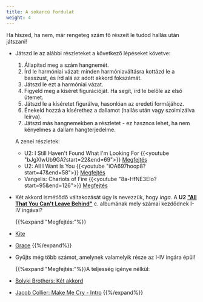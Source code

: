 ```yaml
---
title: A sokarcú fordulat
weight: 4
---
```


Ha hiszed, ha nem, már rengeteg szám fő részeit le tudod hallás után játszani!

* Játszd le az alábbi részleteket a következő lépéseket követve:
  1. Állapítsd meg a szám hangnemét.
  1. Írd le harmóniai vázat: minden harmóniaváltásra kottázd le a basszust, és írd alá az adott akkord fokszámát.
  1. Játszd le ezt a harmóniai vázat.
  1. Figyeld meg a kíséret figurációját. Ha segít, írd le belőle az első ütemet.
  1. Játszd le a kíséretet figurálva, hasonlóan az eredeti formájához.
  1. Énekeld hozzá a kísérethez a dallamot (hallás után vagy szolmizálva leírva).
  1. Játszd más hangnemekben a részletet - ez hasznos lehet, ha nem kényelmes a dallam hangterjedelme.
  
  A zenei részletek:

  * U2: I Still Haven't Found What I'm Looking For
    {{<youtube "bJgXlwUb9GA?start=22&end=69">}}
    [Megfejtés](https://www.hooktheory.com/theorytab/view/u2/i-still-havent-found-what-im-looking-for)
  * U2: All I Want Is You
    {{<youtube "iOA697hoop8?start=47&end=58">}}
    [Megfejtés](https://www.hooktheory.com/theorytab/view/u2/all-i-want-is-you)
  * Vangelis: Chariots of Fire
    {{<youtube "8a-HfNE3EIo?start=95&end=126">}}
    [Megfejtés](https://www.hooktheory.com/theorytab/view/vangelis/chariots-of-fire)

* Két akkord ismétlődő váltakozását úgy is nevezzük, hogy *inga*. A **U2 ["All That You Can't Leave Behind"](https://www.youtube.com/playlist?list=OLAK5uy_nqzsu_DpKctXIVv--9w-AgjZCrQmQsqFY)** c. albumának mely számai kezdődnek I-IV ingával?

  {{%expand "Megfejtés:"%}}
* [Kite](https://chordify.net/chords/u2-kite-lyrics-claudia-soppelsa)
* [Grace](https://www.hooktheory.com/theorytab/view/u2/grace)
  {{%/expand%}}

* Gyűjts még több számot, amelynek valamelyik része az I-IV ingára épül!

    {{%expand "Megfejtés:"%}}A teljesség igénye nélkül:
* [Bolyki Brothers: Két akkord](https://chordu.com/chords-tabs-bolyki-k%C3%A9t-akkord-id_s9z4woBXLYw)
* [Jacob Collier: Make Me Cry - Intro](https://tabs.ultimate-guitar.com/tab/jacob-collier/make-me-cry-chords-2666004)
    {{%/expand%}}